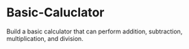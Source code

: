 # Basic-Caluclator
Build a basic calculator that can perform addition, subtraction, multiplication, and division.
